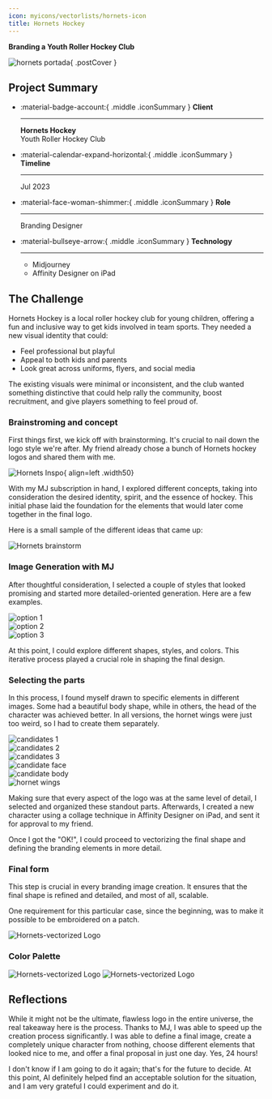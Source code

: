 ```yaml
---
icon: myicons/vectorlists/hornets-icon
title: Hornets Hockey
---
```


**Branding a Youth Roller Hockey Club**

![hornets portada](../../img/hornets/cover-hornets.webp){ .postCover }

## Project Summary

<div class="grid cards" markdown>

-   :material-badge-account:{ .middle .iconSummary }  __Client__

    ---

    **Hornets Hockey** <br>
   Youth Roller Hockey Club

-   :material-calendar-expand-horizontal:{ .middle .iconSummary }  __Timeline__

    ---

    Jul 2023 <br>

-   :material-face-woman-shimmer:{ .middle .iconSummary }  __Role__

    ---

    Branding Designer

-   :material-bullseye-arrow:{ .middle .iconSummary }  __Technology__

    ---

    - Midjourney
    - Affinity Designer on iPad


</div>

## The Challenge

Hornets Hockey is a local roller hockey club for young children, offering a fun and inclusive way to get kids involved in team sports. They needed a new visual identity that could:

- Feel professional but playful
- Appeal to both kids and parents
- Look great across uniforms, flyers, and social media

The existing visuals were minimal or inconsistent, and the club wanted something distinctive that could help rally the community, boost recruitment, and give players something to feel proud of.

### Brainstroming and concept

First things first, we kick off with brainstorming. It's crucial to nail down the logo style we're after. My friend already chose a bunch of Hornets hockey logos and shared them with me.

![Hornets Inspo](../../img/hornets/inspiration.webp){ align=left .width50}

With my MJ subscription in hand, I explored different concepts, taking into consideration the desired identity, spirit, and the essence of hockey. This initial phase laid the foundation for the elements that would later come together in the final logo.

<p class="newLine"></p>

Here is a small sample of the different ideas that came up:

![Hornets brainstorm](../../img/hornets/Brainstorming-MJ.webp)

### Image Generation with MJ

After thoughtful consideration, I selected a couple of styles that looked promising and started more detailed-oriented generation. Here are a few examples.

<div class="galGrid">

<div class="galGridItem">
    <div>
        <img src="../../../img/hornets/option1.webp" alt="option 1" />
    </div>
    <div>
        <img src="../../../img/hornets/option2.webp" alt="option 2" />
    </div>
    <div>
        <img src="../../../img/hornets/option3.webp" alt="option 3" />
    </div>    
</div>

</div>

At this point, I could explore different shapes, styles, and colors. This iterative process played a crucial role in shaping the final design.

### Selecting the parts

In this process, I found myself drawn to specific elements in different images. Some had a beautiful body shape, while in others, the head of the character was achieved better. In all versions, the hornet wings were just too weird, so I had to create them separately.

<div class="galGrid">

<div class="galGridItem">
    <div>
        <img src="../../../img/hornets/candidates1.webp" alt="candidates 1" />
    </div>
    <div>
        <img src="../../../img/hornets/candidates2.webp" alt="candidates 2" />
    </div>
    <div>
        <img src="../../../img/hornets/candidates3.webp" alt="candidates 3" />
    </div>    
</div>

</div>

<div class="galGrid">

<div class="galGridItem">
    <div>
        <img src="../../../img/hornets/candidate-face.webp" alt="candidate face" />
    </div>
    <div>
        <img src="../../../img/hornets/candidate-body.webp" alt="candidate body" />
    </div>
    <div>
        <img src="../../../img/hornets/hornet-wings.webp" alt="hornet wings" />
    </div>    
</div>

</div>

Making sure that every aspect of the logo was at the same level of detail, I selected and organized these standout parts. Afterwards, I created a new character using a collage technique in Affinity Designer on iPad, and sent it for approval to my friend.

Once I got the "OK!", I could proceed to vectorizing the final shape and defining the branding elements in more detail.

### Final form

This step is crucial in every branding image creation. It ensures that the final shape is refined and detailed, and most of all, scalable.

One requirement for this particular case, since the beginning, was to make it possible to be embroidered on a patch.

![Hornets-vectorized Logo](../../img/hornets/vectorized-logos.webp)

### Color Palette

![Hornets-vectorized Logo](../../img/hornets/hornets-palette-light.webp#only-light)
![Hornets-vectorized Logo](../../img/hornets/hornets-palette-dark.webp#only-dark)


## Reflections

While it might not be the ultimate, flawless logo in the entire universe, the real takeaway here is the process. Thanks to MJ, I was able to speed up the creation process significantly. I was able to define a final image, create a completely unique character from nothing, choose different elements that looked nice to me, and offer a final proposal in just one day. Yes, 24 hours!

I don't know if I am going to do it again; that's for the future to decide. At this point, AI definitely helped find an acceptable solution for the situation, and I am very grateful I could experiment and do it.